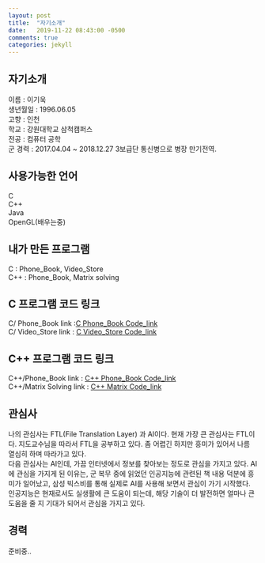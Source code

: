 ```yaml
---
layout: post
title:  "자기소개"
date:   2019-11-22 08:43:00 -0500
comments: true
categories: jekyll
---
```


## 자기소개
이름 : 이기욱<br>
생년월일 : 1996.06.05<br>
고향 : 인천<br>
학교 : 강원대학교 삼척캠퍼스<br>
전공 : 컴퓨터 공학<br>
군 경력 : 2017.04.04 ~ 2018.12.27 3보급단 통신병으로 병장 만기전역.<br>

## 사용가능한 언어
C<br>
C++<br>
Java<br>
OpenGL(배우는중)<br>

## 내가 만든 프로그램
C : Phone_Book, Video_Store<br>C++ : Phone_Book, Matrix solving

## C 프로그램 코드 링크
C/ Phone_Book link :<a href="https://github.com/wook0605/wook0605.github.io/tree/master/C/Phone_Book">C Phone_Book Code_link</a><br>C/ Video_Store link : <a href="https://github.com/wook0605/wook0605.github.io/tree/master/C/Video_Store">C Video_Store Code_link</a>
 
## C++ 프로그램 코드 링크
C++/Phone_Book link :  <a href="https://github.com/wook0605/wook0605.github.io/tree/master/C%2B%2B/Phone_Book">C++ Phone_Book Code_link</a><br>C++/Matrix Solving link : <a href="https://github.com/wook0605/wook0605.github.io/tree/master/C%2B%2B/Matrix">C++ Matrix Code_link</a>

## 관심사
나의 관심사는 FTL(File Translation Layer) 과 AI이다. 현재 가장 큰 관심사는 FTL이다.&nbsp;지도교수님을 따라서 FTL을 공부하고 있다.&nbsp;좀 어렵긴 하지만 흥미가 있어서 나름 열심히 하며 따라가고 있다.<br>다음 관심사는 AI인데,&nbsp;가끔 인터넷에서 정보를 찾아보는 정도로 관심을 가지고 있다.&nbsp;AI에 관심을 가지게 된 이유는, 군 복무 중에 읽었던 인공지능에 관련된 책 내용 덕분에 흥미가 일어났고,&nbsp;삼성 빅스비를 통해 실제로 AI를 사용해 보면서 관심이 가기 시작했다.<br>인공지능은 현재로서도 실생활에 큰 도움이 되는데, 해당 기술이 더 발전하면 얼마나 큰 도움을 줄 지 기대가 되어서 관심을 가지고 있다.

## 경력
준비중..
